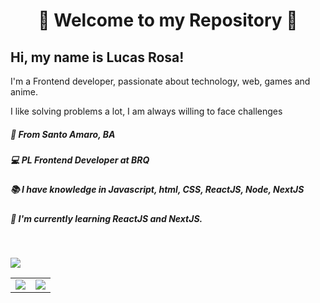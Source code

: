 <h1 align="center" >🌟 Welcome to my Repository 🌟</h1>

## Hi, my name is Lucas Rosa!

I'm a Frontend developer, passionate about technology, web, games and anime.

I like solving problems a lot, I am always willing to face challenges

##### 🚩 From Santo Amaro, BA

##### 💻 PL Frontend Developer at BRQ

##### 📚 I have knowledge in Javascript, html, CSS, ReactJS, Node, NextJS

##### 📘 I'm currently learning ReactJS and NextJS.

<br/>

[<img src="https://img.shields.io/badge/linkedin-%230077B5.svg?&style=for-the-badge&logo=linkedin&logoColor=white" />](https://www.linkedin.com/in/lucasrosa51/)

<table>
<td >
  <img  src="https://github-readme-stats.vercel.app/api?username=Bluniz&show_icons=true&theme=dracula"> 
</td>
<td >
  <img  src="https://github-readme-stats.vercel.app/api/top-langs/?username=Bluniz&layout=compact&theme=dracula"> 
</td>
</table>
